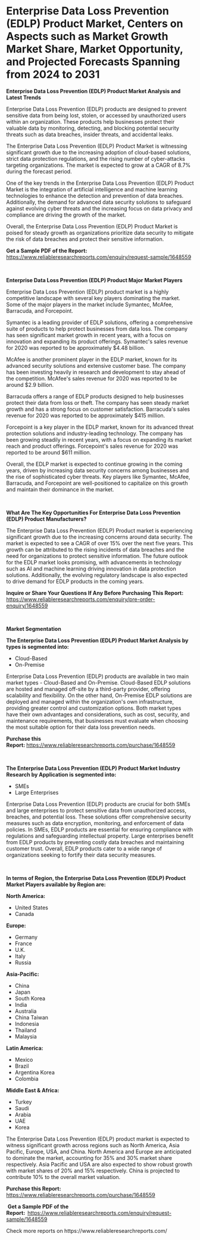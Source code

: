 <p><h1>Enterprise Data Loss Prevention (EDLP) Product Market, Centers on Aspects such as Market Growth Market Share, Market Opportunity, and Projected Forecasts Spanning from 2024 to 2031</h1></p><p><strong>Enterprise Data Loss Prevention (EDLP) Product Market Analysis and Latest Trends</strong></p>
<p><p>Enterprise Data Loss Prevention (EDLP) products are designed to prevent sensitive data from being lost, stolen, or accessed by unauthorized users within an organization. These products help businesses protect their valuable data by monitoring, detecting, and blocking potential security threats such as data breaches, insider threats, and accidental leaks.</p><p>The Enterprise Data Loss Prevention (EDLP) Product Market is witnessing significant growth due to the increasing adoption of cloud-based solutions, strict data protection regulations, and the rising number of cyber-attacks targeting organizations. The market is expected to grow at a CAGR of 8.7% during the forecast period.</p><p>One of the key trends in the Enterprise Data Loss Prevention (EDLP) Product Market is the integration of artificial intelligence and machine learning technologies to enhance the detection and prevention of data breaches. Additionally, the demand for advanced data security solutions to safeguard against evolving cyber threats and the increasing focus on data privacy and compliance are driving the growth of the market.</p><p>Overall, the Enterprise Data Loss Prevention (EDLP) Product Market is poised for steady growth as organizations prioritize data security to mitigate the risk of data breaches and protect their sensitive information.</p></p>
<p><strong>Get a Sample PDF of the Report:&nbsp;</strong> <a href="https://www.reliableresearchreports.com/enquiry/request-sample/1648559">https://www.reliableresearchreports.com/enquiry/request-sample/1648559</a></p>
<p>&nbsp;</p>
<p><strong>Enterprise Data Loss Prevention (EDLP) Product Major Market Players</strong></p>
<p><p>Enterprise Data Loss Prevention (EDLP) product market is a highly competitive landscape with several key players dominating the market. Some of the major players in the market include Symantec, McAfee, Barracuda, and Forcepoint.</p><p>Symantec is a leading provider of EDLP solutions, offering a comprehensive suite of products to help protect businesses from data loss. The company has seen significant market growth in recent years, with a focus on innovation and expanding its product offerings. Symantec's sales revenue for 2020 was reported to be approximately $4.48 billion.</p><p>McAfee is another prominent player in the EDLP market, known for its advanced security solutions and extensive customer base. The company has been investing heavily in research and development to stay ahead of the competition. McAfee's sales revenue for 2020 was reported to be around $2.9 billion.</p><p>Barracuda offers a range of EDLP products designed to help businesses protect their data from loss or theft. The company has seen steady market growth and has a strong focus on customer satisfaction. Barracuda's sales revenue for 2020 was reported to be approximately $415 million.</p><p>Forcepoint is a key player in the EDLP market, known for its advanced threat protection solutions and industry-leading technology. The company has been growing steadily in recent years, with a focus on expanding its market reach and product offerings. Forcepoint's sales revenue for 2020 was reported to be around $611 million.</p><p>Overall, the EDLP market is expected to continue growing in the coming years, driven by increasing data security concerns among businesses and the rise of sophisticated cyber threats. Key players like Symantec, McAfee, Barracuda, and Forcepoint are well-positioned to capitalize on this growth and maintain their dominance in the market.</p></p>
<p>&nbsp;</p>
<p><strong>What Are The Key Opportunities For Enterprise Data Loss Prevention (EDLP) Product Manufacturers?</strong></p>
<p><p>The Enterprise Data Loss Prevention (EDLP) Product market is experiencing significant growth due to the increasing concerns around data security. The market is expected to see a CAGR of over 15% over the next five years. This growth can be attributed to the rising incidents of data breaches and the need for organizations to protect sensitive information. The future outlook for the EDLP market looks promising, with advancements in technology such as AI and machine learning driving innovation in data protection solutions. Additionally, the evolving regulatory landscape is also expected to drive demand for EDLP products in the coming years.</p></p>
<p><strong>Inquire or Share Your Questions If Any Before Purchasing This Report:</strong> <a href="https://www.reliableresearchreports.com/enquiry/pre-order-enquiry/1648559">https://www.reliableresearchreports.com/enquiry/pre-order-enquiry/1648559</a></p>
<p>&nbsp;</p>
<p><strong>Market Segmentation</strong></p>
<p><strong>The Enterprise Data Loss Prevention (EDLP) Product Market Analysis by types is segmented into:</strong></p>
<p><ul><li>Cloud-Based</li><li>On-Premise</li></ul></p>
<p><p>Enterprise Data Loss Prevention (EDLP) products are available in two main market types - Cloud-Based and On-Premise. Cloud-Based EDLP solutions are hosted and managed off-site by a third-party provider, offering scalability and flexibility. On the other hand, On-Premise EDLP solutions are deployed and managed within the organization's own infrastructure, providing greater control and customization options. Both market types have their own advantages and considerations, such as cost, security, and maintenance requirements, that businesses must evaluate when choosing the most suitable option for their data loss prevention needs.</p></p>
<p><strong>Purchase this Report:&nbsp;</strong><a href="https://www.reliableresearchreports.com/purchase/1648559">https://www.reliableresearchreports.com/purchase/1648559</a></p>
<p>&nbsp;</p>
<p><strong>The Enterprise Data Loss Prevention (EDLP) Product Market Industry Research by Application is segmented into:</strong></p>
<p><ul><li>SMEs</li><li>Large Enterprises</li></ul></p>
<p><p>Enterprise Data Loss Prevention (EDLP) products are crucial for both SMEs and large enterprises to protect sensitive data from unauthorized access, breaches, and potential loss. These solutions offer comprehensive security measures such as data encryption, monitoring, and enforcement of data policies. In SMEs, EDLP products are essential for ensuring compliance with regulations and safeguarding intellectual property. Large enterprises benefit from EDLP products by preventing costly data breaches and maintaining customer trust. Overall, EDLP products cater to a wide range of organizations seeking to fortify their data security measures.</p></p>
<p>&nbsp;</p>
<p><strong>In terms of Region, the Enterprise Data Loss Prevention (EDLP) Product Market Players available by Region are:</strong></p>
<p>
    <p> <strong> North America: </strong>
        <ul>
            <li>United States</li>
            <li>Canada</li>
        </ul>
        </p> 
    <p> <strong> Europe: </strong>
        <ul>
            <li>Germany</li>
            <li>France</li>
            <li>U.K.</li>
            <li>Italy</li>
            <li>Russia</li>
        </ul>
        </p> 
    <p> <strong> Asia-Pacific: </strong>
        <ul>
            <li>China</li>
            <li>Japan</li>
            <li>South Korea</li>
            <li>India</li>
            <li>Australia</li>
            <li>China Taiwan</li>
            <li>Indonesia</li>
            <li>Thailand</li>
            <li>Malaysia</li>
        </ul>
        </p> 
    <p> <strong> Latin America: </strong>
        <ul>
            <li>Mexico</li>
            <li>Brazil</li>
            <li>Argentina Korea</li>
            <li>Colombia</li>
        </ul>
        </p> 
    <p> <strong> Middle East & Africa: </strong>
        <ul>
            <li>Turkey</li>
            <li>Saudi</li>
            <li>Arabia</li>
            <li>UAE</li>
            <li>Korea</li>
        </ul>
    </p>
    </p>
<p><p>The Enterprise Data Loss Prevention (EDLP) product market is expected to witness significant growth across regions such as North America, Asia Pacific, Europe, USA, and China. North America and Europe are anticipated to dominate the market, accounting for 35% and 30% market share respectively. Asia Pacific and USA are also expected to show robust growth with market shares of 20% and 15% respectively. China is projected to contribute 10% to the overall market valuation.</p></p>
<p><strong>Purchase this Report: </strong><a href="https://www.reliableresearchreports.com/purchase/1648559">https://www.reliableresearchreports.com/purchase/1648559</a></p>
<p>&nbsp;<strong>Get a Sample PDF of the Report:&nbsp;&nbsp;</strong><a href="https://www.reliableresearchreports.com/enquiry/request-sample/1648559">https://www.reliableresearchreports.com/enquiry/request-sample/1648559</a></p>
<p><strong></strong></p>
<p>Check more reports on https://www.reliableresearchreports.com/</p>